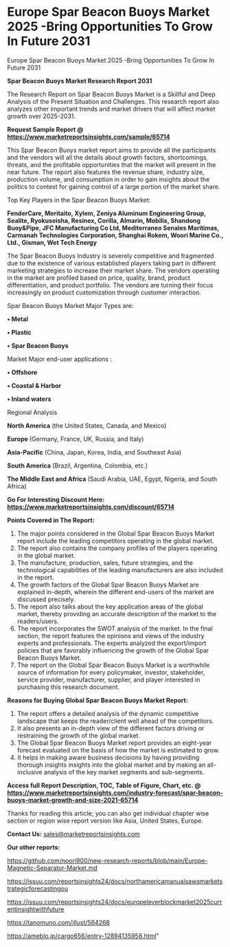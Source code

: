 # Europe Spar Beacon Buoys Market 2025 -Bring Opportunities To Grow In Future 2031
 Europe Spar Beacon Buoys Market 2025 -Bring Opportunities To Grow In Future 2031

<strong>Spar Beacon Buoys Market Research Report 2031</strong>

The Research Report on Spar Beacon Buoys Market is a Skillful and Deep Analysis of the Present Situation and Challenges. This research report also analyzes other important trends and market drivers that will affect market growth over 2025-2031.

<strong>Request Sample Report @ <a href=https://www.marketreportsinsights.com/sample/65714>https://www.marketreportsinsights.com/sample/65714</a></strong>

This Spar Beacon Buoys market report aims to provide all the participants and the vendors will all the details about growth factors, shortcomings, threats, and the profitable opportunities that the market will present in the near future. The report also features the revenue share, industry size, production volume, and consumption in order to gain insights about the politics to contest for gaining control of a large portion of the market share.

Top Key Players in the Spar Beacon Buoys Market:

<strong>FenderCare, Meritaito, Xylem, Zeniya Aluminum Engineering Group, Sealite, Ryokuseisha, Resinex, Corilla, Almarin, Mobilis, Shandong Buoy&Pipe, JFC Manufacturing Co Ltd, Mediterraneo Senales Maritimas, Carmanah Technologies Corporation, Shanghai Rokem, Woori Marine Co., Ltd., Gisman, Wet Tech Energy</strong>

The Spar Beacon Buoys Industry is severely competitive and fragmented due to the existence of various established players taking part in different marketing strategies to increase their market share. The vendors operating in the market are profiled based on price, quality, brand, product differentiation, and product portfolio. The vendors are turning their focus increasingly on product customization through customer interaction.

Spar Beacon Buoys Market Major Types are:

<strong>• Metal

• Plastic

• Spar Beacon Buoys</strong>

Market Major end-user applications :

<strong>• Offshore

• Coastal & Harbor

• Inland waters</strong>

Regional Analysis

</u><strong><b>North America</b></strong> (the United States, Canada, and Mexico)

<strong><b>Europe </b></strong>(Germany, France, UK, Russia, and Italy)

<strong><b>Asia-Pacific</b></strong> (China, Japan, Korea, India, and Southeast Asia)

<strong><b>South America</b></strong> (Brazil, Argentina, Colombia, etc.)

<strong><b>The Middle East and Africa</b></strong> (Saudi Arabia, UAE, Egypt, Nigeria, and South Africa)

<strong>Go For Interesting Discount Here: <a href=https://www.marketreportsinsights.com/discount/65714>https://www.marketreportsinsights.com/discount/65714</a></strong>

<strong>Points Covered in The Report:</strong>
<ol>
  <li>The major points considered in the Global Spar Beacon Buoys Market report include the leading competitors operating in the global market.</li>
  <li>The report also contains the company profiles of the players operating in the global market.</li>
  <li>The manufacture, production, sales, future strategies, and the technological capabilities of the leading manufacturers are also included in the report.</li>
  <li>The growth factors of the Global Spar Beacon Buoys Market are explained in-depth, wherein the different end-users of the market are discussed precisely.</li>
  <li>The report also talks about the key application areas of the global market, thereby providing an accurate description of the market to the readers/users.</li>
  <li>The report incorporates the SWOT analysis of the market. In the final section, the report features the opinions and views of the industry experts and professionals. The experts analyzed the export/import policies that are favorably influencing the growth of the Global Spar Beacon Buoys Market.</li>
  <li>The report on the Global Spar Beacon Buoys Market is a worthwhile source of information for every policymaker, investor, stakeholder, service provider, manufacturer, supplier, and player interested in purchasing this research document.</li>
</ol>
<strong>Reasons for Buying Global Spar Beacon Buoys Market Report:</strong>

<ol>
  <li>The report offers a detailed analysis of the dynamic competitive landscape that keeps the reader/client well ahead of the competitors.</li>
  <li>It also presents an in-depth view of the different factors driving or restraining the growth of the global market.</li>
  <li>The Global Spar Beacon Buoys Market report provides an eight-year forecast evaluated on the basis of how the market is estimated to grow.</li>
  <li>It helps in making aware business decisions by having providing thorough insights insights into the global market and by making an all-inclusive analysis of the key market segments and sub-segments.</li>
</ol>
<strong>Access full Report Description, TOC, Table of Figure, Chart, etc. @ <a href=https://www.marketreportsinsights.com/industry-forecast/spar-beacon-buoys-market-growth-and-size-2021-65714>https://www.marketreportsinsights.com/industry-forecast/spar-beacon-buoys-market-growth-and-size-2021-65714</a></strong>


Thanks for reading this article; you can also get individual chapter wise section or region wise report version like Asia, United States, Europe.

<strong>Contact Us:</strong>
sales@marketreportsinsights.com

<strong>Our other reports:</strong>

<a href=https://github.com/noori900/new-research-reports/blob/main/Europe-Magnetic-Separator-Market.md>https://github.com/noori900/new-research-reports/blob/main/Europe-Magnetic-Separator-Market.md</a>

<a href=https://issuu.com/reportsinsights24/docs/northamericamanualsawsmarketstrategicforecastingou>https://issuu.com/reportsinsights24/docs/northamericamanualsawsmarketstrategicforecastingou</a>

<a href=https://issuu.com/reportsinsights24/docs/europeleverblockmarket2025currentinsightwithfuture>https://issuu.com/reportsinsights24/docs/europeleverblockmarket2025currentinsightwithfuture</a>

<a href=https://tanomuno.com/illust/564268>https://tanomuno.com/illust/564268</a>

<a href=https://ameblo.jp/cargo656/entry-12894135958.html>https://ameblo.jp/cargo656/entry-12894135958.html</a>"
